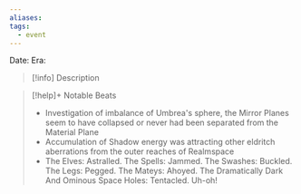 ```yaml
---
aliases: 
tags:
  - event
---
```

Date:
Era:

>[!info] Description

>[!help]+ Notable Beats
>- Investigation of imbalance of Umbrea's sphere, the Mirror Planes seem to have collapsed or never had been separated from the Material Plane
> - Accumulation of Shadow energy was attracting other eldritch aberrations from the outer reaches of Realmspace
> - The Elves: Astralled. The Spells: Jammed. The Swashes: Buckled. The Legs: Pegged. The Mateys: Ahoyed. The Dramatically Dark And Ominous Space Holes: Tentacled. Uh-oh!